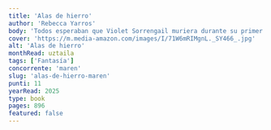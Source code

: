 ```yaml
---
title: 'Alas de hierro'
author: 'Rebecca Yarros'
body: 'Todos esperaban que Violet Sorrengail muriera durante su primer año en el Colegio de Guerra Basgiath, incluso ella misma. Pero la Trilla fue tan solo la primera de una serie de pruebas imposibles destinadas a deshacerse de los indignos y los desafortunados.'
cover: 'https://m.media-amazon.com/images/I/71W6mRIMgnL._SY466_.jpg'
alt: 'Alas de hierro'
monthRead: uztaila
tags: ['Fantasía']
concorrente: 'maren'
slug: 'alas-de-hierro-maren'
punti: 11
yearRead: 2025
type: book
pages: 896
featured: false
---
```

